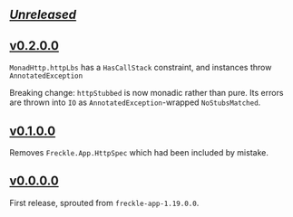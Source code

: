 ## [_Unreleased_](https://github.com/freckle/freckle-app/compare/freckle-http-v0.2.0.0...main)

## [v0.2.0.0](https://github.com/freckle/freckle-app/compare/freckle-http-v0.1.0.0...freckle-http-v0.2.0.0)

`MonadHttp.httpLbs` has a `HasCallStack` constraint, and instances throw `AnnotatedException`

Breaking change: `httpStubbed` is now monadic rather than pure. Its errors are thrown into `IO` as
`AnnotatedException`-wrapped `NoStubsMatched`.

## [v0.1.0.0](https://github.com/freckle/freckle-app/compare/freckle-http-v0.0.0.0...freckle-http-v0.1.0.0)

Removes `Freckle.App.HttpSpec` which had been included by mistake.

## [v0.0.0.0](https://github.com/freckle/freckle-app/tree/freckle-http-v0.0.0.0/freckle-http)

First release, sprouted from `freckle-app-1.19.0.0`.
